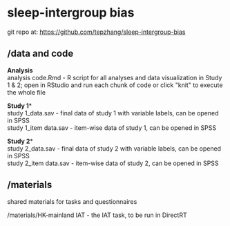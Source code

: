 # sleep-intergroup bias

git repo at: https://github.com/tepzhang/sleep-intergroup-bias
## /data and code

****************Analysis****************  
analysis code.Rmd - R script for all analyses and data visualization in Study 1 & 2; 
			open in RStudio and run each chunk of code
			or click "knit" to execute the whole file

****************Study 1*****************  
study 1_data.sav - final data of study 1 with variable labels, can be opened in SPSS  
study 1_item data.sav - item-wise data of study 1, can be opened in SPSS


****************Study 2*****************  
study 2_data.sav - final data of study 2  with variable labels, can be opened in SPSS  
study 2_item data.sav - item-wise data of study 2, can be opened in SPSS


## /materials

shared materials for tasks and questionnaires

/materials/HK-mainland IAT - the IAT task, to be run in DirectRT
